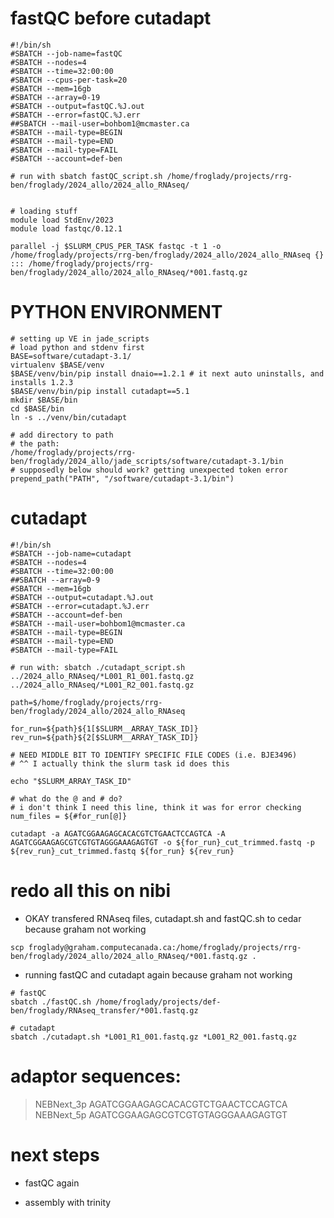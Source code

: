 # fastQC before cutadapt

```
#!/bin/sh
#SBATCH --job-name=fastQC
#SBATCH --nodes=4
#SBATCH --time=32:00:00
#SBATCH --cpus-per-task=20
#SBATCH --mem=16gb
#SBATCH --array=0-19
#SBATCH --output=fastQC.%J.out
#SBATCH --error=fastQC.%J.err
##SBATCH --mail-user=bohbom1@mcmaster.ca
#SBATCH --mail-type=BEGIN
#SBATCH --mail-type=END
#SBATCH --mail-type=FAIL
#SBATCH --account=def-ben

# run with sbatch fastQC_script.sh /home/froglady/projects/rrg-ben/froglady/2024_allo/2024_allo_RNAseq/


# loading stuff
module load StdEnv/2023
module load fastqc/0.12.1

parallel -j $SLURM_CPUS_PER_TASK fastqc -t 1 -o /home/froglady/projects/rrg-ben/froglady/2024_allo/2024_allo_RNAseq {} ::: /home/froglady/projects/rrg-ben/froglady/2024_allo/2024_allo_RNAseq/*001.fastq.gz
```


# PYTHON ENVIRONMENT
```
# setting up VE in jade_scripts
# load python and stdenv first
BASE=software/cutadapt-3.1/
virtualenv $BASE/venv
$BASE/venv/bin/pip install dnaio==1.2.1 # it next auto uninstalls, and installs 1.2.3
$BASE/venv/bin/pip install cutadapt==5.1
mkdir $BASE/bin
cd $BASE/bin
ln -s ../venv/bin/cutadapt

# add directory to path
# the path:
/home/froglady/projects/rrg-ben/froglady/2024_allo/jade_scripts/software/cutadapt-3.1/bin
# supposedly below should work? getting unexpected token error
prepend_path("PATH", "/software/cutadapt-3.1/bin")
```






# cutadapt
```
#!/bin/sh
#SBATCH --job-name=cutadapt
#SBATCH --nodes=4
#SBATCH --time=32:00:00
##SBATCH --array=0-9
#SBATCH --mem=16gb
#SBATCH --output=cutadapt.%J.out
#SBATCH --error=cutadapt.%J.err
#SBATCH --account=def-ben
#SBATCH --mail-user=bohbom1@mcmaster.ca
#SBATCH --mail-type=BEGIN
#SBATCH --mail-type=END
#SBATCH --mail-type=FAIL

# run with: sbatch ./cutadapt_script.sh ../2024_allo_RNAseq/*L001_R1_001.fastq.gz ../2024_allo_RNAseq/*L001_R2_001.fastq.gz

path=$/home/froglady/projects/rrg-ben/froglady/2024_allo/2024_allo_RNAseq

for_run=${path}${1[$SLURM__ARRAY_TASK_ID]}
rev_run=${path}${2[$SLURM__ARRAY_TASK_ID]}

# NEED MIDDLE BIT TO IDENTIFY SPECIFIC FILE CODES (i.e. BJE3496)
# ^^ I actually think the slurm task id does this

echo "$SLURM_ARRAY_TASK_ID"

# what do the @ and # do?
# i don't think I need this line, think it was for error checking
num_files = ${#for_run[@]}

cutadapt -a AGATCGGAAGAGCACACGTCTGAACTCCAGTCA -A AGATCGGAAGAGCGTCGTGTAGGGAAAGAGTGT -o ${for_run}_cut_trimmed.fastq -p ${rev_run}_cut_trimmed.fastq ${for_run} ${rev_run}

```
# redo all this on nibi



- OKAY transfered RNAseq files, cutadapt.sh and fastQC.sh to cedar because graham not working
```
scp froglady@graham.computecanada.ca:/home/froglady/projects/rrg-ben/froglady/2024_allo/2024_allo_RNAseq/*001.fastq.gz .
```

- running fastQC and cutadapt again because graham not working
```
# fastQC
sbatch ./fastQC.sh /home/froglady/projects/def-ben/froglady/RNAseq_transfer/*001.fastq.gz

# cutadapt
sbatch ./cutadapt.sh *L001_R1_001.fastq.gz *L001_R2_001.fastq.gz
```













# adaptor sequences:

 >NEBNext_3p
AGATCGGAAGAGCACACGTCTGAACTCCAGTCA
 >NEBNext_5p
AGATCGGAAGAGCGTCGTGTAGGGAAAGAGTGT

# next steps
- fastQC again

- assembly with trinity
